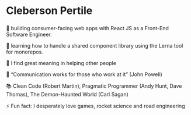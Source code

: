 # Cleberson Pertile

###

<!--
**cpertile/cpertile** is a ✨ _special_ ✨ repository because its `README.md` (this file) appears on your GitHub profile.
-->

🔭 building consumer-facing web apps with React JS as a Front-End Software Engineer.

🌱 learning how to handle a shared component library using the Lerna tool for monorepos.

👥 I find great meaning in helping other people

💬 “Communication works for those who work at it” (John Powell)

📚 Clean Code (Robert Martin), Pragmatic Programmer (Andy Hunt, Dave Thomas), The Demon-Haunted World (Carl Sagan)

⚡ Fun fact: I desperately love games, rocket science and road engineering
